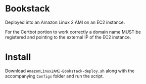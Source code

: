 # Bookstack

Deployed into an Amazon Linux 2 AMI on an EC2 instance.

For the Certbot portion to work correctly a domain name MUST be registered and pointing to the external IP of the EC2 instance.

# Install
Download `AmazonLinux2AMI-Bookstack-deploy.sh` along with the accompanying `Configs` folder and run the script.
